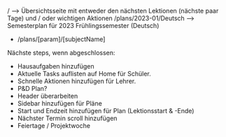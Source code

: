 / --> Übersichtsseite mit entweder den nächsten Lektionen (nächste paar Tage) und / oder wichtigen Aktionen
/plans/2023-01/Deutsch --> Semesterplan für 2023 Frühlingssemester (Deutsch)

- /plans/[param]/[subjectName]

Nächste steps, wenn abgeschlossen:

- Hausaufgaben hinzufügen
- Aktuelle Tasks auflisten auf Home für Schüler.
- Schnelle Aktionen hinzufügen für Lehrer.
- P&D Plan?
- Header überarbeiten
- Sidebar hinzufügen für Pläne
- Start und Endzeit hinzufügen für Plan (Lektionsstart & -Ende)
- Nächster Termin scroll hinzufügen
- Feiertage / Projektwoche

